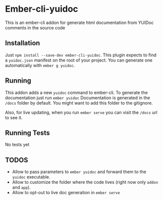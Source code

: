 # Ember-cli-yuidoc

This is an ember-cli addon for generate html documentation from YUIDoc comments in the source code

## Installation

Just `npm install --save-dev ember-cli-yuidoc`.
This plugin expects to find a `yuidoc.json` manifest on the root of your project. You can generate one
automatically with `ember g yuidoc`.

## Running

This addon adds a new `yuidoc` command to ember-cli. To generate the documentation just run `ember yuidoc`
Documentation is generated in the `/docs` folder by default. You might want to add this folder to the gitignore.

Also, for live updating, when you run `ember serve` you can visit the `/docs` url to see it.

## Running Tests

No tests yet

## TODOS

* Allow to pass parameters to `ember yuidoc` and forward them to the `yuidoc` executable.
* Allow to customize the folder where the code lives (right now only `addon` and `app`).
* Allow to opt-out to live doc generation in `ember serve`

